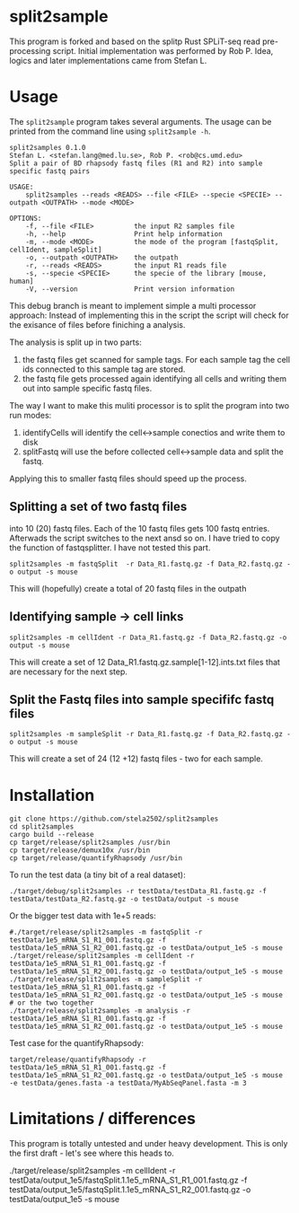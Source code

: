 # split2sample

This program is forked and based on the splitp Rust SPLiT-seq read pre-processing script.
Initial implementation was performed by Rob P. Idea, logics and later implementations came from Stefan L.

# Usage

The `split2sample` program takes several arguments.  The usage can be printed 
from the command line using `split2sample -h`.

```
split2samples 0.1.0
Stefan L. <stefan.lang@med.lu.se>, Rob P. <rob@cs.umd.edu>
Split a pair of BD rhapsody fastq files (R1 and R2) into sample specific fastq pairs

USAGE:
    split2samples --reads <READS> --file <FILE> --specie <SPECIE> --outpath <OUTPATH> --mode <MODE>

OPTIONS:
    -f, --file <FILE>          the input R2 samples file
    -h, --help                 Print help information
    -m, --mode <MODE>          the mode of the program [fastqSplit, cellIdent, sampleSplit]
    -o, --outpath <OUTPATH>    the outpath
    -r, --reads <READS>        the input R1 reads file
    -s, --specie <SPECIE>      the specie of the library [mouse, human]
    -V, --version              Print version information

```

This debug branch is meant to implement simple a multi processor approach:
Instead of implementing this in the script the script will check for the exisance of files before finiching a analysis.

The analysis is split up in two parts:
1. the fastq files get scanned for sample tags. For each sample tag the cell ids connected to this sample tag are stored.
2. the fastq file gets processed again identifying all cells and writing them out into sample specific fastq files.

The way I want to make this muliti processor is to split the program into two run modes:
1. identifyCells will identify the cell<->sample conectios and write them to disk
2. splitFastq will use the before collected cell<->sample data and split the fastq.

Applying this to smaller fastq files should speed up the process.

## Splitting a set of two fastq files

into 10 (20) fastq files. Each of the 10 fastq files gets 100 fastq entries. Afterwads the script switches to the next ansd so on.
I have tried to copy the function of fastqsplitter. I have not tested this part.

```
split2samples -m fastqSplit  -r Data_R1.fastq.gz -f Data_R2.fastq.gz -o output -s mouse
```

This will (hopefully) create a total of 20 fastq files in the outpath

## Identifying sample -> cell links

```
split2samples -m cellIdent -r Data_R1.fastq.gz -f Data_R2.fastq.gz -o output -s mouse
```

This will create a set of 12 Data_R1.fastq.gz.sample[1-12].ints.txt files that are necessary for the next step.

## Split the Fastq files into sample specififc fastq files

```
split2samples -m sampleSplit -r Data_R1.fastq.gz -f Data_R2.fastq.gz -o output -s mouse
```

This will create a set of 24 (12 +12) fastq files - two for each sample.


# Installation

```
git clone https://github.com/stela2502/split2samples
cd split2samples
cargo build --release
cp target/release/split2samples /usr/bin
cp target/release/demux10x /usr/bin
cp target/release/quantifyRhapsody /usr/bin
``` 

To run the test data (a tiny bit of a real dataset):

```
./target/debug/split2samples -r testData/testData_R1.fastq.gz -f testData/testData_R2.fastq.gz -o testData/output -s mouse
```

Or the bigger test data with 1e+5 reads:
```
#./target/release/split2samples -m fastqSplit -r testData/1e5_mRNA_S1_R1_001.fastq.gz -f testData/1e5_mRNA_S1_R2_001.fastq.gz -o testData/output_1e5 -s mouse
./target/release/split2samples -m cellIdent -r testData/1e5_mRNA_S1_R1_001.fastq.gz -f testData/1e5_mRNA_S1_R2_001.fastq.gz -o testData/output_1e5 -s mouse
./target/release/split2samples -m sampleSplit -r testData/1e5_mRNA_S1_R1_001.fastq.gz -f testData/1e5_mRNA_S1_R2_001.fastq.gz -o testData/output_1e5 -s mouse
# or the two together
./target/release/split2samples -m analysis -r testData/1e5_mRNA_S1_R1_001.fastq.gz -f testData/1e5_mRNA_S1_R2_001.fastq.gz -o testData/output_1e5 -s mouse
```

Test case for the quantifyRhapsody:

```
target/release/quantifyRhapsody -r  testData/1e5_mRNA_S1_R1_001.fastq.gz -f testData/1e5_mRNA_S1_R2_001.fastq.gz -o testData/output_1e5 -s mouse  -e testData/genes.fasta -a testData/MyAbSeqPanel.fasta -m 3
```


# Limitations / differences

This program is totally untested and under heavy development.
This is only the first draft - let's see where this heads to.


./target/release/split2samples -m cellIdent -r testData/output_1e5/fastqSplit.1.1e5_mRNA_S1_R1_001.fastq.gz -f testData/output_1e5/fastqSplit.1.1e5_mRNA_S1_R2_001.fastq.gz -o testData/output_1e5 -s mouse


